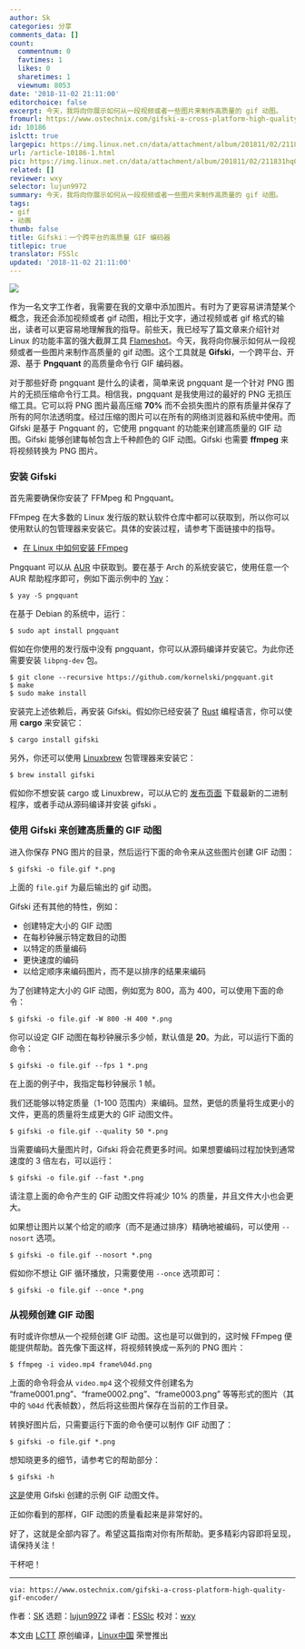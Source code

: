 ```yaml
---
author: Sk
categories: 分享
comments_data: []
count:
  commentnum: 0
  favtimes: 1
  likes: 0
  sharetimes: 1
  viewnum: 8053
date: '2018-11-02 21:11:00'
editorchoice: false
excerpt: 今天，我将向你展示如何从一段视频或者一些图片来制作高质量的 gif 动图。
fromurl: https://www.ostechnix.com/gifski-a-cross-platform-high-quality-gif-encoder/
id: 10186
islctt: true
largepic: https://img.linux.net.cn/data/attachment/album/201811/02/211831hq0ygxiu9k9y0zdo.png
url: /article-10186-1.html
pic: https://img.linux.net.cn/data/attachment/album/201811/02/211831hq0ygxiu9k9y0zdo.png.thumb.jpg
related: []
reviewer: wxy
selector: lujun9972
summary: 今天，我将向你展示如何从一段视频或者一些图片来制作高质量的 gif 动图。
tags:
- gif
- 动画
thumb: false
title: Gifski：一个跨平台的高质量 GIF 编码器
titlepic: true
translator: FSSlc
updated: '2018-11-02 21:11:00'
---
```


![](/data/attachment/album/201811/02/211831hq0ygxiu9k9y0zdo.png)


作为一名文字工作者，我需要在我的文章中添加图片。有时为了更容易讲清楚某个概念，我还会添加视频或者 gif 动图，相比于文字，通过视频或者 gif 格式的输出，读者可以更容易地理解我的指导。前些天，我已经写了篇文章来介绍针对 Linux 的功能丰富的强大截屏工具 [Flameshot](/article-10180-1.html)。今天，我将向你展示如何从一段视频或者一些图片来制作高质量的 gif 动图。这个工具就是 **Gifski**，一个跨平台、开源、基于 **Pngquant** 的高质量命令行 GIF 编码器。


对于那些好奇 pngquant 是什么的读者，简单来说 pngquant 是一个针对 PNG 图片的无损压缩命令行工具。相信我，pngquant 是我使用过的最好的 PNG 无损压缩工具。它可以将 PNG 图片最高压缩 **70%** 而不会损失图片的原有质量并保存了所有的阿尔法透明度。经过压缩的图片可以在所有的网络浏览器和系统中使用。而 Gifski 是基于 Pngquant 的，它使用 pngquant 的功能来创建高质量的 GIF 动图。Gifski 能够创建每帧包含上千种颜色的 GIF 动图。Gifski 也需要 **ffmpeg** 来将视频转换为 PNG 图片。


### 安装 Gifski


首先需要确保你安装了 FFMpeg 和 Pngquant。


FFmpeg 在大多数的 Linux 发行版的默认软件仓库中都可以获取到，所以你可以使用默认的包管理器来安装它。具体的安装过程，请参考下面链接中的指导。


* [在 Linux 中如何安装 FFmpeg](https://www.ostechnix.com/install-ffmpeg-linux/)


Pngquant 可以从 [AUR](https://aur.archlinux.org/packages/pngquant/) 中获取到。要在基于 Arch 的系统安装它，使用任意一个 AUR 帮助程序即可，例如下面示例中的 [Yay](https://www.ostechnix.com/yay-found-yet-another-reliable-aur-helper/)：



```
$ yay -S pngquant
```

在基于 Debian 的系统中，运行：



```
$ sudo apt install pngquant
```

假如在你使用的发行版中没有 pngquant，你可以从源码编译并安装它。为此你还需要安装 `libpng-dev` 包。



```
$ git clone --recursive https://github.com/kornelski/pngquant.git
$ make
$ sudo make install
```

安装完上述依赖后，再安装 Gifski。假如你已经安装了 [Rust](https://www.ostechnix.com/install-rust-programming-language-in-linux/) 编程语言，你可以使用 **cargo** 来安装它：



```
$ cargo install gifski
```

另外，你还可以使用 [Linuxbrew](https://www.ostechnix.com/linuxbrew-common-package-manager-linux-mac-os-x/) 包管理器来安装它：



```
$ brew install gifski
```

假如你不想安装 cargo 或 Linuxbrew，可以从它的 [发布页面](https://github.com/ImageOptim/gifski/releases) 下载最新的二进制程序，或者手动从源码编译并安装 gifski 。


### 使用 Gifski 来创建高质量的 GIF 动图


进入你保存 PNG 图片的目录，然后运行下面的命令来从这些图片创建 GIF 动图：



```
$ gifski -o file.gif *.png
```

上面的 `file.gif` 为最后输出的 gif 动图。


Gifski 还有其他的特性，例如：


* 创建特定大小的 GIF 动图
* 在每秒钟展示特定数目的动图
* 以特定的质量编码
* 更快速度的编码
* 以给定顺序来编码图片，而不是以排序的结果来编码


为了创建特定大小的 GIF 动图，例如宽为 800，高为 400，可以使用下面的命令：



```
$ gifski -o file.gif -W 800 -H 400 *.png
```

你可以设定 GIF 动图在每秒钟展示多少帧，默认值是 **20**。为此，可以运行下面的命令：



```
$ gifski -o file.gif --fps 1 *.png
```

在上面的例子中，我指定每秒钟展示 1 帧。


我们还能够以特定质量（1-100 范围内）来编码。显然，更低的质量将生成更小的文件，更高的质量将生成更大的 GIF 动图文件。



```
$ gifski -o file.gif --quality 50 *.png
```

当需要编码大量图片时，Gifski 将会花费更多时间。如果想要编码过程加快到通常速度的 3 倍左右，可以运行：



```
$ gifski -o file.gif --fast *.png
```

请注意上面的命令产生的 GIF 动图文件将减少 10% 的质量，并且文件大小也会更大。


如果想让图片以某个给定的顺序（而不是通过排序）精确地被编码，可以使用 `--nosort` 选项。



```
$ gifski -o file.gif --nosort *.png
```

假如你不想让 GIF 循环播放，只需要使用 `--once` 选项即可：



```
$ gifski -o file.gif --once *.png
```

### 从视频创建 GIF 动图


有时或许你想从一个视频创建 GIF 动图。这也是可以做到的，这时候 FFmpeg 便能提供帮助。首先像下面这样，将视频转换成一系列的 PNG 图片：



```
$ ffmpeg -i video.mp4 frame%04d.png
```

上面的命令将会从 `video.mp4` 这个视频文件创建名为 “frame0001.png”、“frame0002.png”、“frame0003.png” 等等形式的图片（其中的 `%04d` 代表帧数），然后将这些图片保存在当前的工作目录。


转换好图片后，只需要运行下面的命令便可以制作 GIF 动图了：



```
$ gifski -o file.gif *.png
```

想知晓更多的细节，请参考它的帮助部分：



```
$ gifski -h
```

[这是](https://gif.ski/jazz-chromecast-ultra.gif)使用 Gifski 创建的示例 GIF 动图文件。


正如你看到的那样，GIF 动图的质量看起来是非常好的。


好了，这就是全部内容了。希望这篇指南对你有所帮助。更多精彩内容即将呈现，请保持关注！


干杯吧！




---



```
via: https://www.ostechnix.com/gifski-a-cross-platform-high-quality-gif-encoder/
```

作者：[SK](https://www.ostechnix.com/author/sk/) 选题：[lujun9972](https://github.com/lujun9972) 译者：[FSSlc](https://github.com/FSSlc) 校对：[wxy](https://github.com/wxy)


本文由 [LCTT](https://github.com/LCTT/TranslateProject) 原创编译，[Linux中国](https://linux.cn/) 荣誉推出